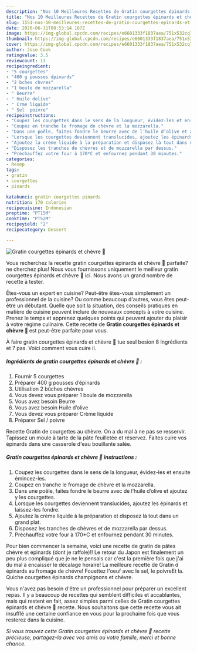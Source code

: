 ```yaml
---
description: "Nos 10 Meilleures Recettes de Gratin courgettes épinards et chèvre 🧀"
title: "Nos 10 Meilleures Recettes de Gratin courgettes épinards et chèvre 🧀"
slug: 1551-nos-10-meilleures-recettes-de-gratin-courgettes-epinards-et-chevre
date: 2020-06-11T08:53:14.167Z
image: https://img-global.cpcdn.com/recipes/e6601333f1837aea/751x532cq70/gratin-courgettes-epinards-et-chevre-🧀-photo-principale-de-la-recette.jpg
thumbnail: https://img-global.cpcdn.com/recipes/e6601333f1837aea/751x532cq70/gratin-courgettes-epinards-et-chevre-🧀-photo-principale-de-la-recette.jpg
cover: https://img-global.cpcdn.com/recipes/e6601333f1837aea/751x532cq70/gratin-courgettes-epinards-et-chevre-🧀-photo-principale-de-la-recette.jpg
author: Jose Cook
ratingvalue: 3.5
reviewcount: 13
recipeingredient:
- "5 courgettes"
- "400 g pousses dpinards"
- "2 bches chvres"
- "1 boule de mozzarella"
- " Beurre"
- " Huile dolive"
- " Crme liquide"
- " Sel  poivre"
recipeinstructions:
- "Coupez les courgettes dans le sens de la longueur, évidez-les et ensuite émincez-les."
- "Coupez en tranche le fromage de chèvre et la mozzarella."
- "Dans une poêle, faites fondre le beurre avec de l’huile d’olive et ajoutez y les courgettes."
- "Lorsque les courgettes deviennent translucides, ajoutez les épinards et laissez-les fondre."
- "Ajoutez la crème liquide à la préparation et disposez là tout dans un grand plat."
- "Disposez les tranches de chèvres et de mozzarella par dessus."
- "Préchauffez votre four à 170*C et enfournez pendant 30 minutes."
categories:
- Resep
tags:
- gratin
- courgettes
- pinards

katakunci: gratin courgettes pinards 
nutrition: 170 calories
recipecuisine: Indonesian
preptime: "PT15M"
cooktime: "PT52M"
recipeyield: "2"
recipecategory: Dessert

---
```



![Gratin courgettes épinards et chèvre 🧀](https://img-global.cpcdn.com/recipes/e6601333f1837aea/751x532cq70/gratin-courgettes-epinards-et-chevre-🧀-photo-principale-de-la-recette.jpg)

Vous recherchez la recette gratin courgettes épinards et chèvre 🧀 parfaite? ne cherchez plus! Nous vous fournissons uniquement le meilleur gratin courgettes épinards et chèvre 🧀 ici. Nous avons un grand nombre de recette à tester.

Êtes-vous un expert en cuisine? Peut-être êtes-vous simplement un professionnel de la cuisine? Ou comme beaucoup d'autres, vous êtes peut-être un débutant. Quelle que soit la situation, des conseils pratiques en matière de cuisine peuvent inclure de nouveaux concepts à votre cuisine. Prenez le temps et apprenez quelques points qui peuvent ajouter du plaisir à votre régime culinaire. Cette recette de <strong> Gratin courgettes épinards et chèvre 🧀 </strong> est peut-être parfaite pour vous.

<!--inarticleads1-->

À faire gratin courgettes épinards et chèvre 🧀 tue seul besion 8 Ingrédients et 7 pas. Voici comment vous cuire il.

##### Ingrédients de gratin courgettes épinards et chèvre 🧀 :

1. Fournir 5 courgettes
1. Préparer 400 g pousses d’épinards
1. Utilisation 2 bûches chèvres
1. Vous devez vous préparer 1 boule de mozzarella
1. Vous avez besoin  Beurre
1. Vous avez besoin  Huile d’olive
1. Vous devez vous préparer  Crème liquide
1. Préparer  Sel / poivre


Recette Gratin de courgettes au chèvre. On a du mal à ne pas se resservir. Tapissez un moule à tarte de la pâte feuilletée et réservez. Faites cuire vos épinards dans une casserole d&#39;eau bouillante salée. 

<!--inarticleads2-->

##### Gratin courgettes épinards et chèvre 🧀 instructions :

1. Coupez les courgettes dans le sens de la longueur, évidez-les et ensuite émincez-les.
1. Coupez en tranche le fromage de chèvre et la mozzarella.
1. Dans une poêle, faites fondre le beurre avec de l’huile d’olive et ajoutez y les courgettes.
1. Lorsque les courgettes deviennent translucides, ajoutez les épinards et laissez-les fondre.
1. Ajoutez la crème liquide à la préparation et disposez là tout dans un grand plat.
1. Disposez les tranches de chèvres et de mozzarella par dessus.
1. Préchauffez votre four à 170*C et enfournez pendant 30 minutes.


Pour bien commencer la semaine, voici une recette de gratin de pâtes chèvre et épinards (dont je raffole)!! Le retour du Japon est finalement un peu plus compliqué que je ne le pensais car c&#39;est la première fois que j&#39;ai du mal à encaisser le décalage horaire! La meilleure recette de Gratin d épinards au fromage de chévre! Fouettez l&#39;oeuf avec le sel, le poivreEt la. Quiche courgettes épinards champignons et chèvre. 

<!--inarticleads1-->

<p>
Vous n'avez pas besoin d'être un professionnel pour préparer un excellent repas. Il y a beaucoup de recettes qui semblent difficiles et accablantes, mais qui restent en fait, assez simples parmi celles de Gratin courgettes épinards et chèvre 🧀 recette. Nous souhaitons que cette recette vous ait insufflé une certaine confiance en vous pour la prochaine fois que vous resterez dans la cuisine.
</p>

<p>
<i>Si vous trouvez cette Gratin courgettes épinards et chèvre 🧀 recette précieuse, partagez-la avec vos amis ou votre famille, merci et bonne chance.</i>
</p>
